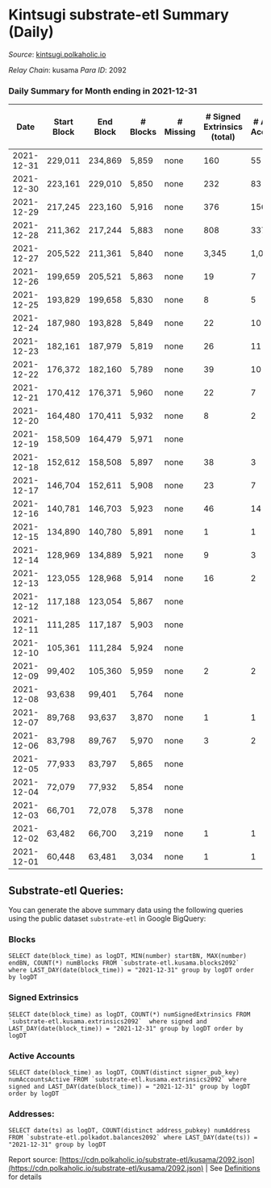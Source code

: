 # Kintsugi substrate-etl Summary (Daily)

_Source_: [kintsugi.polkaholic.io](https://kintsugi.polkaholic.io)

*Relay Chain*: kusama
*Para ID*: 2092



### Daily Summary for Month ending in 2021-12-31


| Date | Start Block | End Block | # Blocks | # Missing | # Signed Extrinsics (total) | # Active Accounts | # Addresses with Balances | # Events | # Transfers | # XCM Transfers In | # XCM Transfers Out |
| ---- | ----------- | --------- | -------- | --------- | --------------------------- | ----------------- | ------------------------- | -------- | ----------- | ------------------ | ------------------- |
| 2021-12-31 | 229,011 | 234,869 | 5,859 | none  | 160 | 55 | 5,068 | 29,593 | 72 ($205,722.41) |   |   |
| 2021-12-30 | 223,161 | 229,010 | 5,850 | none  | 232 | 83 | 5,046 | 30,251 | 217 ($115,940.84) |   |   |
| 2021-12-29 | 217,245 | 223,160 | 5,916 | none  | 376 | 156 | 4,908 | 31,117 | 321 ($108,360.46) |   |   |
| 2021-12-28 | 211,362 | 217,244 | 5,883 | none  | 808 | 337 | 4,704 | 33,398 | 826 ($2,094,941.93) |   |   |
| 2021-12-27 | 205,522 | 211,361 | 5,840 | none  | 3,345 | 1,026 | 4,171 | 37,368 | 1,854 ($3,452,689.98) |   |   |
| 2021-12-26 | 199,659 | 205,521 | 5,863 | none  | 19 | 7 | 3,315 | 31,127 | 297 ($540,444.76) |   |   |
| 2021-12-25 | 193,829 | 199,658 | 5,830 | none  | 8 | 5 | 3,019 | 29,160 |   |   |   |
| 2021-12-24 | 187,980 | 193,828 | 5,849 | none  | 22 | 10 | 3,019 | 29,285 | 9 ($143.65) |   |   |
| 2021-12-23 | 182,161 | 187,979 | 5,819 | none  | 26 | 11 | 3,015 | 29,160 | 18 ($512.34) |   |   |
| 2021-12-22 | 176,372 | 182,160 | 5,789 | none  | 39 | 10 | 3,006 | 29,639 | 112 ($7,962,621.22) |   |   |
| 2021-12-21 | 170,412 | 176,371 | 5,960 | none  | 22 | 7 | 2,904 | 30,557 | 126 ($53,543.54) |   |   |
| 2021-12-20 | 164,480 | 170,411 | 5,932 | none  | 8 | 2 | 2,786 | 32,124 | 405 ($315,794.39) |   |   |
| 2021-12-19 | 158,509 | 164,479 | 5,971 | none  |  |  | 2,380 | 29,855 |   |   |   |
| 2021-12-18 | 152,612 | 158,508 | 5,897 | none  | 38 | 3 | 2,380 | 43,713 | 2,352 ($742,942.17) | 1 ($3,088.26) |   |
| 2021-12-17 | 146,704 | 152,611 | 5,908 | none  | 23 | 7 | 35 | 26,680 | 8 ($7,849.12) | 3 ($4,231.40) |   |
| 2021-12-16 | 140,781 | 146,703 | 5,923 | none  | 46 | 14 | 28 | 23,818 | 11 ($165,350,093.11) | 2 ($315.30) |   |
| 2021-12-15 | 134,890 | 140,780 | 5,891 | none  | 1 | 1 | 10 | 23,566 |   |   |   |
| 2021-12-14 | 128,969 | 134,889 | 5,921 | none  | 9 | 3 | 10 | 23,703 |   |   |   |
| 2021-12-13 | 123,055 | 128,968 | 5,914 | none  | 16 | 2 | 8 | 16,830 |   |   |   |
| 2021-12-12 | 117,188 | 123,054 | 5,867 | none  |  |  | 7 | 11,734 |   |   |   |
| 2021-12-11 | 111,285 | 117,187 | 5,903 | none  |  |  | 7 | 11,806 |   |   |   |
| 2021-12-10 | 105,361 | 111,284 | 5,924 | none  |  |  | 7 | 11,848 |   |   |   |
| 2021-12-09 | 99,402 | 105,360 | 5,959 | none  | 2 | 2 | 7 | 11,924 |   |   |   |
| 2021-12-08 | 93,638 | 99,401 | 5,764 | none  |  |  | 7 | 11,528 |   |   |   |
| 2021-12-07 | 89,768 | 93,637 | 3,870 | none  | 1 | 1 | 7 | 7,744 |   |   |   |
| 2021-12-06 | 83,798 | 89,767 | 5,970 | none  | 3 | 2 | 7 | 11,944 |   |   |   |
| 2021-12-05 | 77,933 | 83,797 | 5,865 | none  |  |  | 7 | 11,730 |   |   |   |
| 2021-12-04 | 72,079 | 77,932 | 5,854 | none  |  |  | 7 | 11,708 |   |   |   |
| 2021-12-03 | 66,701 | 72,078 | 5,378 | none  |  |  | 7 | 10,756 |   |   |   |
| 2021-12-02 | 63,482 | 66,700 | 3,219 | none  | 1 | 1 | 7 | 6,439 |   |   |   |
| 2021-12-01 | 60,448 | 63,481 | 3,034 | none  | 1 | 1 | 7 | 6,069 |   |   |   |

## Substrate-etl Queries:
You can generate the above summary data using the following queries using the public dataset `substrate-etl` in Google BigQuery:


### Blocks
```
SELECT date(block_time) as logDT, MIN(number) startBN, MAX(number) endBN, COUNT(*) numBlocks FROM `substrate-etl.kusama.blocks2092`  where LAST_DAY(date(block_time)) = "2021-12-31" group by logDT order by logDT
```


### Signed Extrinsics
```
SELECT date(block_time) as logDT, COUNT(*) numSignedExtrinsics FROM `substrate-etl.kusama.extrinsics2092`  where signed and LAST_DAY(date(block_time)) = "2021-12-31" group by logDT order by logDT
```


### Active Accounts
```
SELECT date(block_time) as logDT, COUNT(distinct signer_pub_key) numAccountsActive FROM `substrate-etl.kusama.extrinsics2092` where signed and LAST_DAY(date(block_time)) = "2021-12-31" group by logDT order by logDT
```


### Addresses:
```
SELECT date(ts) as logDT, COUNT(distinct address_pubkey) numAddress FROM `substrate-etl.polkadot.balances2092` where LAST_DAY(date(ts)) = "2021-12-31" group by logDT
```



Report source: [https://cdn.polkaholic.io/substrate-etl/kusama/2092.json](https://cdn.polkaholic.io/substrate-etl/kusama/2092.json) | See [Definitions](/DEFINITIONS.md) for details
